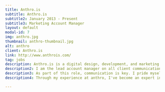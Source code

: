 ```yaml
---
title: Anthro.is
subtitle: Anthro.is
subtitle2: January 2013 - Present
subtitle3: Marketing Account Manager
layout: default
modal-id: 7
img: anthro.jpg
thumbnail: anthro-thumbnail.jpg
alt: anthro
client: Anthro.is
link: http://www.anthrois.com/
tag: jobs
description: Anthro.is is a digital design, development, and marketing agency for clients, specializing in eCommerce.
description2: I am the lead account manager on all client communications, organizing meetings and handling day-to-day projects, tasks, and support. I work with each client on the design, development, and digital marketing of their brand and website entities.
description3: As part of this role, communication is key. I pride myself on effective collaboration with all of the different teams in the agency– providing detailed direction and support on design look and feel, development timelines and phases, analytics and SEO, and overall marketing strategy. 
description4: Through my experience at anthro, I've become an expert in eCommerce platform setup, strategy, and management. I have developed a keen eye for website design and details. I am also an expert social media strategist and ad campaign manager, directing execution from an organized content calendar with performance insights and review.

---
```

